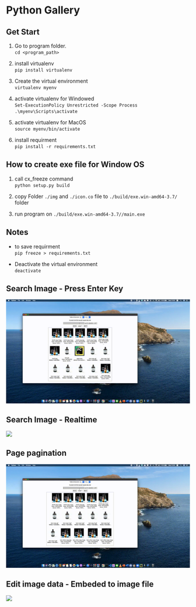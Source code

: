 # Python Gallery

## Get Start
1. Go to program folder. </br>
`cd <program_path>`

2. install virtualenv </br>
`pip install virtualenv`

3. Create the virtual environment </br>
`virtualenv myenv`

4. activate virtualenv for Windowed  </br>
`Set-ExecutionPolicy Unrestricted -Scope Process` </br>
`.\myenv\Scripts\activate`

5. activate virtualenv for MacOS </br>
`source myenv/bin/activate`

6. install requirment </br>
`pip install -r requirements.txt`

## How to create exe file for Window OS

1. call cx_freeze command </br>
`python setup.py build`

2. copy Folder `./img` and `./icon.co` file to `./build/exe.win-amd64-3.7/` folder

3. run program on `./build/exe.win-amd64-3.7//main.exe`

## Notes
- to save requirment </br>
`pip freeze > requirements.txt`

- Deactivate the virtual environment </br>
`deactivate`

## Search Image - Press Enter Key
![](readme/search.gif)

## Search Image - Realtime
![](readme/auto_search.gif)

## Page pagination
![](readme/pagination.gif)

## Edit image data - Embeded to image file
![](readme/edit_info.gif)


